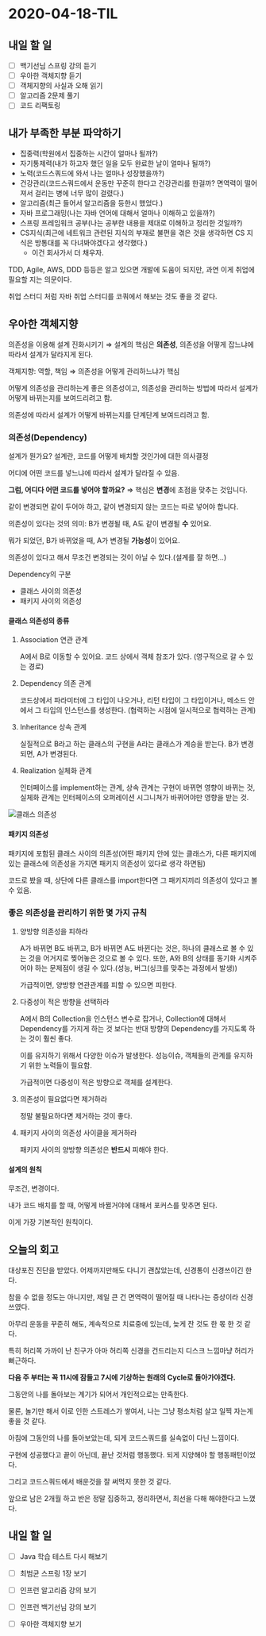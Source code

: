 # 2020-04-18-TIL

## 내일 할 일

- [ ] 백기선님 스프링 강의 듣기
- [ ] 우아한 객체지향 듣기
- [ ] 객체지향의 사실과 오해 읽기
- [ ] 알고리즘 2문제 풀기
- [ ] 코드 리팩토링

## 내가 부족한 부분 파악하기

- 집중력(학원에서 집중하는 시간이 얼마나 될까?)
- 자기통제력(내가 하고자 했던 일을 모두 완료한 날이 얼마나 될까?)
- 노력(코드스쿼드에 와서 나는 얼마나 성장했을까?)
- 건강관리(코드스쿼드에서 운동만 꾸준히 한다고 건강관리를 한걸까? 면역력이 떨어져서 걸리는 병에 너무 많이 걸렸다.)
- 알고리즘(최근 들어서 알고리즘을 등한시 했었다.)
- 자바 프로그래밍(나는 자바 언어에 대해서 얼마나 이해하고 있을까?)
- 스프링 프레임워크 공부(나는 공부한 내용을 제대로 이해하고 정리한 것일까?)
- CS지식(최근에 네트워크 관련된 지식의 부재로 불편을 겪은 것을 생각하면 CS 지식은 방통대를 꼭 다녀봐야겠다고 생각했다.)
  - 이건 회사가서 더 채우자.

TDD, Agile, AWS, DDD 등등은 알고 있으면 개발에 도움이 되지만, 과연 이게 취업에 필요할 지는 의문이다.

취업 스터디 처럼 자바 취업 스터디를 코쿼에서 해보는 것도 좋을 것 같다.

## 우아한 객체지향

의존성을 이용해 설계 진화시키기 ⇒ 설계의 핵심은 **의존성**, 의존성을 어떻게 잡느냐에 따라서 설계가 달라지게 된다.

객체지향: 역할, 책임 ⇒ 의존성을 어떻게 관리하느냐가 핵심

어떻게 의존성을 관리하는게 좋은 의존성이고, 의존성을 관리하는 방법에 따라서 설계가 어떻게 바뀌는지를 보여드리려고 함.

의존성에 따라서 설계가 어떻게 바뀌는지를 단계단계 보여드리려고 함.

### 의존성(Dependency)

설계가 뭔가요? 설계란, 코드를 어떻게 배치할 것인가에 대한 의사결정

어디에 어떤 코드를 넣느냐에 따라서 설계가 달라질 수 있음.

**그럼, 어디다 어떤 코드를 넣어야 할까요?** ⇒ 핵심은 **변경**에 초점을 맞추는 것입니다.

같이 변경되면 같이 두어야 하고, 같이 변경되지 않는 코드는 따로 넣어야 합니다.

의존성이 있다는 것의 의미: B가 변경될 때, A도 같이 변경될 **수** 있어요.

뭐가 되었던, B가 바뀌었을 때, A가 변경될 **가능성**이 있어요.

의존성이 있다고 해서 무조건 변경되는 것이 아닐 수 있다.(설계를 잘 하면...)

Dependency의 구분

- 클래스 사이의 의존성
- 패키지 사이의 의존성

#### 클래스 의존성의 종류

1. Association 연관 관계

   A에서 B로 이동할 수 있어요. 코드 상에서 객체 참조가 있다. (영구적으로 갈 수 있는 경로)

2. Dependency 의존 관계

   코드상에서 파라미터에 그 타입이 나오거나, 리턴 타입이 그 타입이거나, 메소드 안에서 그 타입의 인스턴스를 생성한다. (협력하는 시점에 일시적으로 협력하는 관계)

3. Inheritance 상속 관계

   실질적으로 B라고 하는 클래스의 구현을 A라는 클래스가 계승을 받는다. B가 변경되면, A가 변경된다.

4. Realization 실체화 관계

   인터페이스를 implement하는 관계, 상속 관계는 구현이 바뀌면 영향이 바뀌는 것, 실체화 관계는 인터페이스의 오퍼레이션 시그니쳐가 바뀌어야만 영향을 받는 것.

![클래스 의존성](https://i.imgur.com/whGxBgT.png)

#### 패키지 의존성

패키지에 포함된 클래스 사이의 의존성(어떤 패키지 안에 있는 클래스가, 다른 패키지에 있는 클래스에 의존성을 가지면 패키지 의존성이 있다로 생각 하면됨)

코드로 봤을 때, 상단에 다른 클래스를 import한다면 그 패키지끼리 의존성이 있다고 볼 수 있음.

### 좋은 의존성을 관리하기 위한 몇 가지 규칙

1. 양방향 의존성을 피하라

   A가 바뀌면 B도 바뀌고, B가 바뀌면 A도 바뀐다는 것은, 하나의 클래스로 볼 수 있는 것을 어거지로 찢어놓은 것으로 볼 수 있다.
   또한, A와 B의 상태를 동기화 시켜주어야 하는 문제점이 생길 수 있다.(성능, 버그(싱크를 맞추는 과정에서 발생))

   가급적이면, 양방향 연관관계를 피할 수 있으면 피한다.

2. 다중성이 적은 방향을 선택하라

   A에서 B의 Collection을 인스턴스 변수로 잡거나, Collection에 대해서 Dependency를 가지게 하는 것 보다는 반대 방향의 Dependency를 가지도록 하는 것이 훨씬 좋다.

   이를 유지하기 위해서 다양한 이슈가 발생한다. 성능이슈, 객체들의 관계를 유지하기 위한 노력들이 필요함.

   가급적이면 다중성이 적은 방향으로 객체를 설계한다.

3. 의존성이 필요없다면 제거하라

   정말 불필요하다면 제거하는 것이 좋다.

4. 패키지 사이의 의존성 사이클을 제거하라

   패키지 사이의 양방향 의존성은 **반드시** 피해야 한다.

#### 설계의 원칙

무조건, 변경이다.

내가 코드 배치를 할 때, 어떻게 바뀔거야에 대해서 포커스를 맞추면 된다.

이게 가장 기본적인 원칙이다.

## 오늘의 회고

대상포진 진단을 받았다. 어제까지만해도 다니기 괜찮았는데, 신경통이 신경쓰이긴 한다.

참을 수 없을 정도는 아니지만, 제일 큰 건 면역력이 떨어질 때 나타나는 증상이라 신경쓰였다.

아무리 운동을 꾸준히 해도, 계속적으로 치료중에 있는데, 늦게 잔 것도 한 몫 한 것 같다.

특히 허리쪽 가까이 난 친구가 아마 허리쪽 신경을 건드리는지 디스크 느낌마냥 허리가 뻐근하다.

**다음 주 부터는 꼭 11시에 잠들고 7시에 기상하는 원래의 Cycle로 돌아가야겠다.**

그동안의 나를 돌아보는 계기가 되어서 개인적으로는 만족한다.

물론, 놀기만 해서 이로 인한 스트레스가 쌓여서, 나는 그냥 평소처럼 살고 일찍 자는게 좋을 것 같다.

아침에 그동안의 나를 돌아보았는데, 되게 코드스쿼드를 실속없이 다닌 느낌이다.

구현에 성공했다고 끝이 아닌데, 끝난 것처럼 행동했다. 되게 지양해야 할 행동패턴이었다.

그리고 코드스쿼드에서 배운것을 잘 써먹지 못한 것 같다.

앞으로 남은 2개월 하고 반은 정말 집중하고, 정리하면서, 최선을 다해 해야한다고 느꼈다.

## 내일 할 일

- [ ] Java 학습 테스트 다시 해보기
- [ ] 최범균 스프링 1장 보기
- [ ] 인프런 알고리즘 강의 보기
- [ ] 인프런 백기선님 강의 보기
- [ ] 우아한 객체지향 보기

